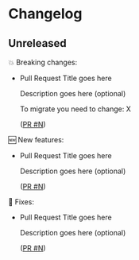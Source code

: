 # Changelog

## Unreleased

💥 Breaking changes:

- Pull Request Title goes here

  Description goes here (optional)

  To migrate you need to change: X

  ([PR #N](https://github.com/srb3/terraform-libvirt-domain/pull/N))

🆕 New features:

- Pull Request Title goes here

  Description goes here (optional)

  ([PR #N](https://github.com/srb3/terraform-libvirt-domain/pull/N))

🔧 Fixes:

- Pull Request Title goes here

  Description goes here (optional)

  ([PR #N](https://github.com/srb3/terraform-libvirt-domain/pull/N))
